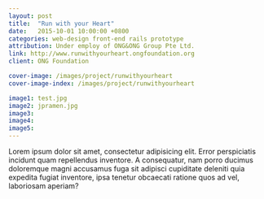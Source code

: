 ```yaml
---
layout: post
title:  "Run with your Heart"
date:   2015-10-01 10:00:00 +0800
categories: web-design front-end rails prototype
attribution: Under employ of ONG&ONG Group Pte Ltd.
link: http://www.runwithyourheart.ongfoundation.org
client: ONG Foundation

cover-image: /images/project/runwithyourheart
cover-image-index: /images/project/runwithyourheart

image1: test.jpg
image2: jpramen.jpg
image3:
image4:
image5:
---
```


Lorem ipsum dolor sit amet, consectetur adipisicing elit. Error perspiciatis incidunt quam repellendus inventore. A consequatur, nam porro ducimus doloremque magni accusamus fuga sit adipisci cupiditate deleniti quia expedita fugiat inventore, ipsa tenetur obcaecati ratione quos ad vel, laboriosam aperiam?
